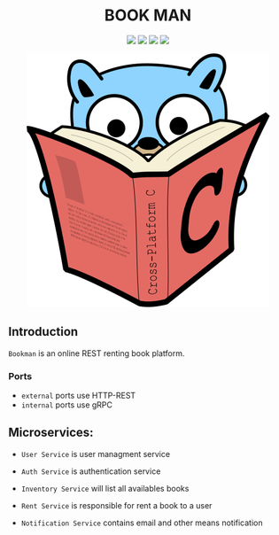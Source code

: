 <!-- TITLE -->
<h1 align="center">BOOK MAN</h1>

<!-- BADGES -->
<p align="center">
  <img src="https://img.shields.io/github/release/mohammadne/bookman.svg?style=for-the-badge">
  <img src="https://img.shields.io/github/license/mohammadne/bookman?style=for-the-badge">
  <img src="https://img.shields.io/github/stars/mohammadne/bookman?style=for-the-badge">
  <img src="https://img.shields.io/github/downloads/mohammadne/bookman/total.svg?style=for-the-badge">
</p>

<!-- Overview -->
<p align="center">
  <img src="assets/bookman.png" />
</p>

## Introduction

`Bookman` is an online REST renting book platform.

### Ports
- `external` ports use HTTP-REST 
- `internal` ports use gRPC 

## Microservices:

- `User Service`
is user managment service

- `Auth Service`
is authentication service

- `Inventory Service`
will list all availables books

- `Rent Service`
is responsible for rent a book to a user

- `Notification Service`
contains email and other means notification

